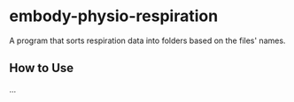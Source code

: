 # embody-physio-respiration

A program that sorts respiration data into folders based on the files' names.

## How to Use

...
